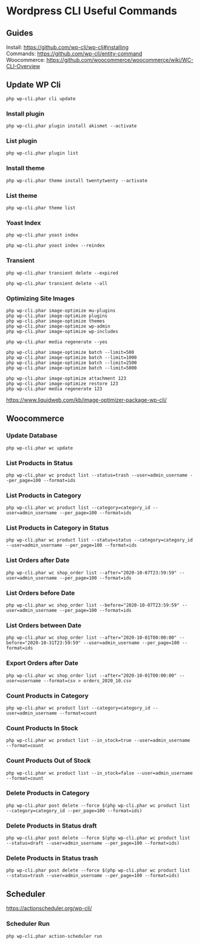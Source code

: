 # Wordpress CLI Useful Commands

## Guides

Install: https://github.com/wp-cli/wp-cli#installing  
Commands: https://github.com/wp-cli/entity-command  
Woocommerce: https://github.com/woocommerce/woocommerce/wiki/WC-CLI-Overview  

## Update WP Cli

```
php wp-cli.phar cli update
```

### Install plugin

```
php wp-cli.phar plugin install akismet --activate
```

### List plugin

```
php wp-cli.phar plugin list
```

### Install theme

```
php wp-cli.phar theme install twentytwenty --activate
```

### List theme

```
php wp-cli.phar theme list
```

### Yoast Index

```
php wp-cli.phar yoast index
```

```
php wp-cli.phar yoast index --reindex
```

### Transient

```
php wp-cli.phar transient delete --expired
```

```
php wp-cli.phar transient delete --all
```

### Optimizing Site Images

```
php wp-cli.phar image-optimize mu-plugins
php wp-cli.phar image-optimize plugins
php wp-cli.phar image-optimize themes
php wp-cli.phar image-optimize wp-admin
php wp-cli.phar image-optimize wp-includes
```

```
php wp-cli.phar media regenerate --yes
```

```
php wp-cli.phar image-optimize batch --limit=500
php wp-cli.phar image-optimize batch --limit=1000
php wp-cli.phar image-optimize batch --limit=2500
php wp-cli.phar image-optimize batch --limit=5000
```
```
php wp-cli.phar image-optimize attachment 123
php wp-cli.phar image-optimize restore 123
php wp-cli.phar media regenerate 123
```

https://www.liquidweb.com/kb/image-optimizer-package-wp-cli/  

## Woocommerce

### Update Database

```
php wp-cli.phar wc update
```

### List Products in Status

```
php wp-cli.phar wc product list --status=trash --user=admin_username --per_page=100 --format=ids
```

### List Products in Category

```
php wp-cli.phar wc product list --category=category_id --user=admin_username --per_page=100 --format=ids
```

### List Products in Category in Status

```
php wp-cli.phar wc product list --status=status --category=category_id --user=admin_username --per_page=100 --format=ids
```


### List Orders after Date

```
php wp-cli.phar wc shop_order list --after="2020-10-07T23:59:59" --user=admin_username --per_page=100 --format=ids
```

### List Orders before Date

```
php wp-cli.phar wc shop_order list --before="2020-10-07T23:59:59" --user=admin_username --per_page=100 --format=ids
```

### List Orders between Date

```
php wp-cli.phar wc shop_order list --after="2020-10-01T00:00:00" --before="2020-10-31T23:59:59" --user=admin_username --per_page=100 --format=ids
```

### Export Orders after Date

```
php wp-cli.phar wc shop_order list --after="2020-10-01T00:00:00" --user=username --format=csv > orders_2020_10.csv
```

### Count Products in Category

```
php wp-cli.phar wc product list --category=category_id --user=admin_username --format=count
```

### Count Products In Stock

```
php wp-cli.phar wc product list --in_stock=true --user=admin_username --format=count
```

### Count Products Out of Stock

```
php wp-cli.phar wc product list --in_stock=false --user=admin_username --format=count
```

### Delete Products in Category

```
php wp-cli.phar post delete --force $(php wp-cli.phar wc product list --category=category_id --per_page=100 --format=ids)
```

### Delete Products in Status draft

```
php wp-cli.phar post delete --force $(php wp-cli.phar wc product list --status=draft --user=admin_username --per_page=100 --format=ids)
```

### Delete Products in Status trash

```
php wp-cli.phar post delete --force $(php wp-cli.phar wc product list --status=trash --user=admin_username --per_page=100 --format=ids)
```


## Scheduler

https://actionscheduler.org/wp-cli/  

### Scheduler Run

```
php wp-cli.phar action-scheduler run
```

